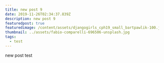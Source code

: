 ```yaml
---
title: new post 9
date: 2019-11-26T02:34:37.839Z
description: new post 9
featuredpost: true
featuredimage: /content/assets/djangogirls_cph19_small_bartpawlik-100.jpg
thumbnail: ../assets/fabio-comparelli-696506-unsplash.jpg
tags:
  - test
---
```

new post test
